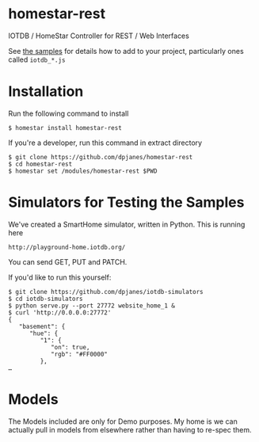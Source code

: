 # homestar-rest
IOTDB / HomeStar Controller for REST / Web Interfaces


See <a href="samples/">the samples</a> for details how to add to your project,
particularly ones called <code>iotdb\_\*.js</code>

# Installation

Run the following command to install

    $ homestar install homestar-rest

If you're a developer, run this command in extract directory

    $ git clone https://github.com/dpjanes/homestar-rest
    $ cd homestar-rest
    $ homestar set /modules/homestar-rest $PWD

# Simulators for Testing the Samples

We've created a SmartHome simulator, written in Python. 
This is running here

    http://playground-home.iotdb.org/

You can send GET, PUT and PATCH.

If you'd like to run this yourself:

    $ git clone https://github.com/dpjanes/iotdb-simulators
    $ cd iotdb-simulators
    $ python serve.py --port 27772 website_home_1 &
    $ curl 'http://0.0.0.0:27772'
    {
       "basement": {
          "hue": {
             "1": {
                "on": true, 
                "rgb": "#FF0000"
             }, 
    …

# Models

The Models included are only for Demo purposes. 
My home is we can actually pull in models from
elsewhere rather than having to re-spec them.
